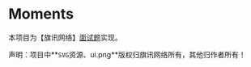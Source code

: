 # Moments
本项目为【旗讯网络】[面试题](https://coding.net/u/sevencent/p/moments/git)实现。

声明：项目中**`SVG`资源、ui.png**版权归旗讯网络所有，其他归作者所有！
